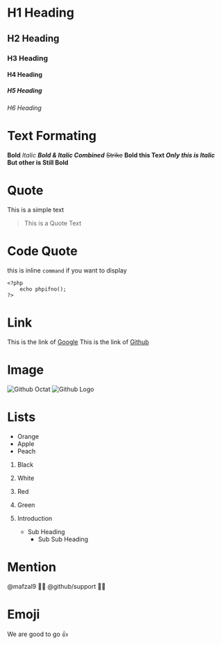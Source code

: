 # H1 Heading
## H2 Heading
### H3 Heading
#### H4 Heading
##### H5 Heading
###### H6 Heading

# Text Formating

**Bold**
*Italic*
***Bold & Italic Combined***
~~Strike~~
**Bold this Text _Only this is Italic_ But other is Still Bold**

# Quote
This is a simple text
> This is a Quote Text

# Code Quote
this is inline `command` if you want to display

```
<?php
    echo phpifno();
?>
```

# Link

This is the link of [Google](https://google.com)
This is the link of [Github](https://github.com)

# Image
![Github Octat](https://myoctocat.com/assets/images/base-octocat.svg)
![Github Logo](/image/github.bmp)


# Lists

* Orange
* Apple
* Peach

1. Black
2. White
3. Red
4. Green

1. Introduction
    * Sub Heading
        * Sub Sub Heading
        

# Mention 
@mafzal9 :student:
@github/support :student:

# Emoji

We are good to go :+1:

